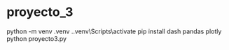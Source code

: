# proyecto_3
python -m venv .venv
.\.venv\Scripts\activate
pip install dash pandas plotly
python proyecto3.py